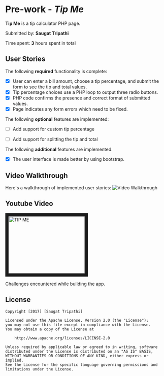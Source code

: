 # Pre-work - *Tip Me*

**Tip Me** is a tip calculator PHP page.

Submitted by: **Saugat Tripathi**

Time spent: **3** hours spent in total

## User Stories

The following **required** functionality is complete:
* [x] User can enter a bill amount, choose a tip percentage, and submit the form to see the tip and total values.
* [x] Tip percentage choices use a PHP loop to output three radio buttons.
* [x] PHP code confirms the presence and correct format of submitted values.
* [x] Page indicates any form errors which need to be fixed.

The following **optional** features are implemented:
* [ ] Add support for custom tip percentage
* [ ] Add support for splitting the tip and total


The following **additional** features are implemented:

* [x] The user interface is made better by using bootstrap.

## Video Walkthrough

Here's a walkthrough of implemented user stories:
<img src='http://i.imgur.com/P8UYNcP.gif.gif' title='Video Walkthrough' width='' alt='Video Walkthrough' />


## Youtube Video

<a href="http://www.youtube.com/watch?feature=player_embedded&v=Esd-bscwqI8
" target="_blank"><img src="http://img.youtube.com/vi/Esd-bscwqI8/0.jpg" 
alt="TIP ME" width="240" height="180" border="10" /></a>

Challenges encountered while building the app.

## License

    Copyright [2017] [Saugat Tripathi]

    Licensed under the Apache License, Version 2.0 (the "License");
    you may not use this file except in compliance with the License.
    You may obtain a copy of the License at

        http://www.apache.org/licenses/LICENSE-2.0

    Unless required by applicable law or agreed to in writing, software
    distributed under the License is distributed on an "AS IS" BASIS,
    WITHOUT WARRANTIES OR CONDITIONS OF ANY KIND, either express or implied.
    See the License for the specific language governing permissions and
    limitations under the License.
